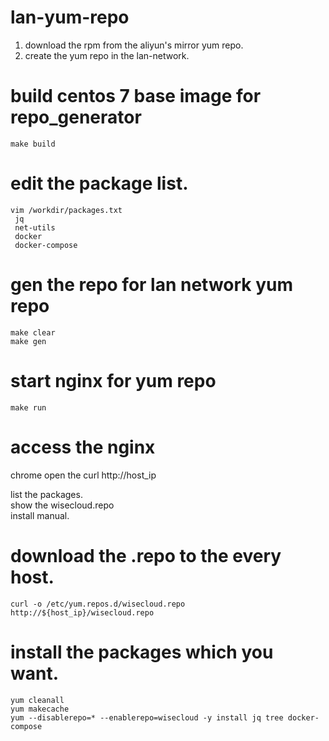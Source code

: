# lan-yum-repo
1. download the rpm from the aliyun's mirror yum repo.
2. create the yum repo in the lan-network.

# build centos 7 base image for repo_generator
```
make build
```

# edit the package list.
```
vim /workdir/packages.txt
 jq  
 net-utils  
 docker  
 docker-compose  
```

# gen the repo for lan network yum repo
``` 
make clear
make gen 
```

# start nginx for yum repo
```
make run
```

# access the nginx
chrome open the curl http://host_ip  

list the packages.  
show the wisecloud.repo  
install manual.  


# download the .repo to the every host. 
```
curl -o /etc/yum.repos.d/wisecloud.repo http://${host_ip}/wisecloud.repo
```

# install the packages which you want.
```
yum cleanall
yum makecache
yum --disablerepo=* --enablerepo=wisecloud -y install jq tree docker-compose
```
